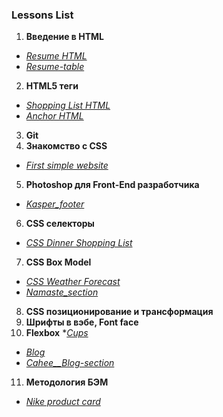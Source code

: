 ### Lessons List

1.  **Введение в HTML**
* _[Resume HTML](https://n-lash.github.io/first-beetroot-repo/1/)_
* _[Resume-table](https://n-lash.github.io/first-beetroot-repo/1/resume_table/)_
2.  **HTML5 теги**
* _[Shopping List HTML](https://n-lash.github.io/first-beetroot-repo/2/1_Shopping-list/)_
* _[Anchor HTML](https://n-lash.github.io/first-beetroot-repo/2/2/)_
3.  **Git**
4. **Знакомство с CSS**
* _[First simple website](https://n-lash.github.io/first-beetroot-repo/Lessons/4_Lesson-work/)_
5.  **Photoshop для Front-End разработчика**
* _[Kasper_footer](https://n-lash.github.io/first-beetroot-repo/Lessons/5_Lesson-work/)_
6.  **CSS селекторы**
* _[CSS Dinner Shopping List](https://n-lash.github.io/first-beetroot-repo/3_CSS-dinner-shopping-list/)_
7.  **CSS Box Model**
* _[CSS Weather Forecast](https://n-lash.github.io/first-beetroot-repo/4_CSS-Weather-Forecast/)_
* _[Namaste_section](https://n-lash.github.io/first-beetroot-repo/Lessons/7_Lesson-work/)_
8.  **CSS позиционирование и трансформация**
9.  **Шрифты в вэбе, Font face**
10. **Flexbox**
*_[Cups](https://n-lash.github.io/first-beetroot-repo/5_Cups-flexbox/)_
* _[Blog](https://n-lash.github.io/first-beetroot-repo/6_Blog_flexbox/)_
* _[Cahee__Blog-section](https://n-lash.github.io/first-beetroot-repo/Lessons/10_Cahee_Blog_flexbox/)_
11. **Методология БЭМ**
* _[Nike product card](https://n-lash.github.io/first-beetroot-repo/7_Nike_BEM/)_

